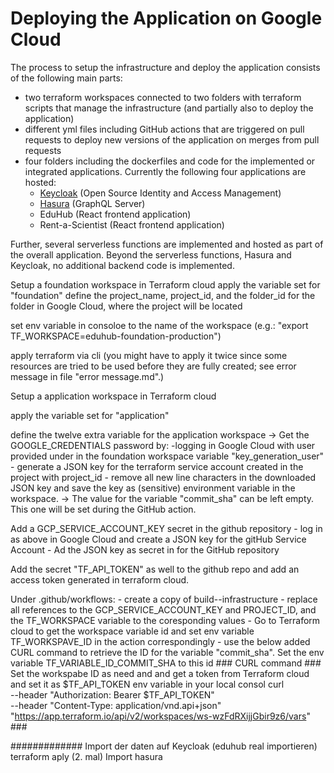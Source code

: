 # Deploying the Application on Google Cloud

The process to setup the infrastructure and deploy the application consists of the following main parts:

- two terraform workspaces connected to two folders with terraform scripts that manage the infrastructure (and partially also to deploy the application)
- different yml files including GitHub actions that are triggered on pull requests to deploy new versions of the application on merges from pull requests
- four folders including the dockerfiles and code for the implemented or integrated applications. Currently the following four applications are hosted:
    - [Keycloak](https://www.keycloak.org/) (Open Source Identity and Access Management)
    - [Hasura](https://hasura.io/) (GraphQL Server)
    - EduHub (React frontend application)
    - Rent-a-Scientist (React frontend application)

Further, several serverless functions are implemented and hosted as part of the overall application. Beyond the serverless functions, Hasura and Keycloak, no additional backend code is implemented.



Setup a foundation workspace in Terraform cloud
apply the variable set for "foundation"
define the project_name, project_id, and the folder_id for the folder in Google Cloud, where the project will be located

set env variable in consoloe to the name of the workspace (e.g.: "export TF_WORKSPACE=eduhub-foundation-production")

apply terraform via cli
(you might have to apply it twice since some resources are tried to be used before they are fully created; see error message in file "error message.md".)

Setup a application workspace in Terraform cloud

apply the variable set for "application"

define the twelve extra variable for the application workspace
-> Get the GOOGLE_CREDENTIALS password by:
	-logging in Google Cloud with user provided under in the foundation workspace variable "key_generation_user"
	- generate a JSON key for the terraform service account created in the project with project_id
	- remove all new line characters in the downloaded JSON key and save the key as (sensitive) environment variable in the workspace.
-> The value for the variable "commit_sha" can be left empty. This one will be set during the GitHub action.

Add a GCP_SERVICE_ACCOUNT_KEY secret in the github repository
	- log in as above in Google Cloud and create a JSON key for the gitHub Service Account
	- Ad the JSON key as secret in for the GitHub repository
	
Add the secret "TF_API_TOKEN" as well to the github repo and add an access token generated in terraform cloud.

Under .github/workflows:
	- create a copy of build-<env>-infrastructure
	- replace all references to the GCP_SERVICE_ACCOUNT_KEY and PROJECT_ID, and the TF_WORKSPACE variable to the coresponding values
	- Go to Terraform cloud to get the workspace variable id and set env variable TF_WORKSPAVE_ID in the action correspondingly
	- use the below added CURL command to retrieve the ID for the variable "commit_sha". Set the env variable TF_VARIABLE_ID_COMMIT_SHA to this id
	### CURL command
	### Set the workspabe ID as need and and get a token from Terraform cloud and set it as $TF_API_TOKEN env variable in your local consol
	curl \
	--header "Authorization: Bearer $TF_API_TOKEN" \
	--header "Content-Type: application/vnd.api+json" \
	"https://app.terraform.io/api/v2/workspaces/ws-wzFdRXijjGbir9z6/vars"
	###

#############
Import der daten auf Keycloak (eduhub real importieren)
terraform aply (2. mal)
Import hasura
